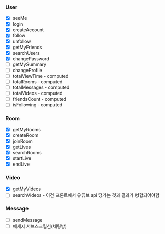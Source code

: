 ### User

- [x] seeMe
- [x] login
- [x] createAccount
- [x] follow
- [x] unfollow
- [x] getMyFriends
- [x] searchUsers
- [x] changePassword
- [ ] getMySummary
- [ ] changeProfile
- [ ] totalViewTime - computed
- [ ] totalRooms - computed
- [ ] totalMessages - computed
- [ ] totalVideos - computed
- [ ] friendsCount - computed
- [ ] isFollowing - computed

### Room

- [x] getMyRooms
- [x] createRoom
- [x] joinRoom
- [x] getLives
- [x] searchRooms
- [x] startLive
- [x] endLive

### Video

- [x] getMyVideos
- [ ] searchVideos - 이건 프론트에서 유튜브 api 땡기는 것과 결과가 병합되어야함

### Message

- [ ] sendMessage
- [ ] 메세지 서브스크립션(채팅방)
